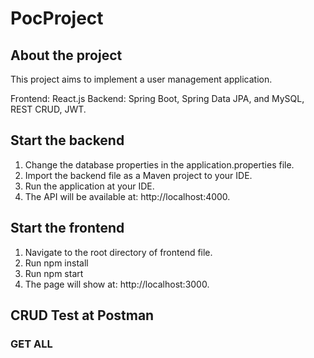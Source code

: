 # PocProject

## About the project

This project aims to implement a user management application.

Frontend: React.js
Backend: Spring Boot, Spring Data JPA, and MySQL, REST CRUD, JWT.

## Start the backend

1. Change the database properties in the application.properties file.
2. Import the backend file as a Maven project to your IDE.
3. Run the application at your IDE.
4. The API will be available at: http://localhost:4000.

## Start the frontend

1. Navigate to the root directory of frontend file.
2. Run npm install
3. Run npm start
4. The page will show at: http://localhost:3000.

## CRUD Test at Postman

### GET ALL
